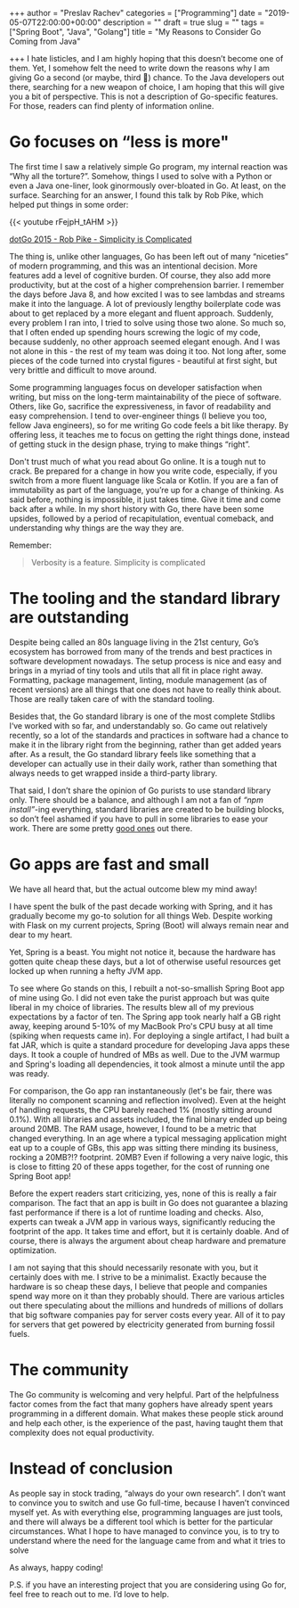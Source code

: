 +++
author = "Preslav Rachev"
categories = ["Programming"]
date = "2019-05-07T22:00:00+00:00"
description = ""
draft = true
slug = ""
tags = ["Spring Boot", "Java", "Golang"]
title = "My Reasons to Consider Go Coming from Java"

+++
I hate listicles, and I am highly hoping that this doesn’t become one of them. Yet, I somehow felt the need to write down the reasons why I am giving Go a second (or maybe, third 🤔) chance. To the Java developers out there, searching for a new weapon of choice, I am hoping that this will give you a bit of perspective. This is not a description of Go-specific features. For those, readers can find plenty of information online.

# Go focuses on “less is more"

The first time I saw a relatively simple Go program, my internal reaction was “Why all the torture?”. Somehow, things I used to solve with a Python or even a Java one-liner, look ginormously over-bloated in Go. At least, on the surface. Searching for an answer, I found this talk by Rob Pike, which helped put things in some order:

{{< youtube rFejpH_tAHM >}}

[dotGo 2015 - Rob Pike - Simplicity is Complicated](https://www.youtube.com/watch?v=rFejpH_tAHM)

The thing is, unlike other languages, Go has been left out of many “niceties” of modern programming, and this was an intentional decision. More features add a level of cognitive burden. Of course, they also add more productivity, but at the cost of a higher comprehension barrier. I remember the days before Java 8, and how excited I was to see lambdas and streams make it into the language. A lot of previously lengthy boilerplate code was about to get replaced by a more elegant and fluent approach. Suddenly, every problem I ran into, I tried to solve using those two alone. So much so, that I often ended up spending hours screwing the logic of my code, because suddenly, no other approach seemed elegant enough. And I was not alone in this - the rest of my team was doing it too. Not long after, some pieces of the code turned into crystal figures - beautiful at first sight, but very brittle and difficult to move around.

Some programming languages focus on developer satisfaction when writing, but miss on the long-term maintainability of the piece of software. Others, like Go, sacrifice the expressiveness, in favor of readability and easy comprehension.  I tend to over-engineer things (I believe you too, fellow Java engineers), so for me writing Go code feels a bit like therapy. By offering less, it teaches me to focus on getting the right things done, instead of getting stuck in the design phase, trying to make things “right”.

Don't trust much of what you read about Go online. It is a tough nut to crack. Be prepared for a change in how you write code, especially, if you switch from a more fluent language like Scala or Kotlin. If you are a fan of immutability as part of the language, you’re up for a change of thinking. As said before, nothing is impossible, it just takes time. Give it time and come back after a while. In my short history with Go, there have been some upsides, followed by a period of recapitulation, eventual comeback, and understanding why things are the way they are.

Remember:

> Verbosity is a feature. Simplicity is complicated

# The tooling and the standard library are outstanding

Despite being called an 80s language living in the 21st century, Go’s ecosystem has borrowed from many of the trends and best practices in software development nowadays. The setup process is nice and easy and brings in a myriad of tiny tools and utils that all fit in place right away. Formatting, package management, linting, module management (as of recent versions) are all things that one does not have to really think about. Those are really taken care of with the standard tooling.

Besides that, the Go standard library is one of the most complete Stdlibs I‘ve worked with so far, and understandably so. Go came out relatively recently, so a lot of the standards and practices in software had a chance to make it in the library right from the beginning, rather than get added years after. As a result, the Go standard library feels like something that a developer can actually use in their daily work, rather than something that always needs to get wrapped inside a third-party library.

That said, I don’t share the opinion of Go purists to use standard library only. There should be a balance, and although I am not a fan of _“npm install”_-ing everything, standard libraries are created to be building blocks, so don’t feel ashamed if you have to pull in some libraries to ease your work. There are some pretty [good ones](https://github.com/avelino/awesome-go) out there.

# Go apps are fast and small

We have all heard that, but the actual outcome blew my mind away!

I have spent the bulk of the past decade working with Spring, and it has gradually become my go-to solution for all things Web. Despite working with Flask on my current projects, Spring (Boot) will always remain near and dear to my heart.

Yet, Spring is a beast. You might not notice it, because the hardware has gotten quite cheap these days, but a lot of otherwise useful resources get locked up when running a hefty JVM app.

To see where Go stands on this, I rebuilt a not-so-smallish Spring Boot app of mine using Go. I did not even take the purist approach but was quite liberal in my choice of libraries. The results blew all of my previous expectations by a factor of ten. The Spring app took nearly half a GB right away, keeping around 5-10% of my MacBook Pro's CPU busy at all time (spiking when requests came in). For deploying a single artifact, I had built a fat JAR, which is quite a standard procedure for developing Java apps these days. It took a couple of hundred of MBs as well. Due to the JVM warmup and Spring's loading all dependencies, it took almost a minute until the app was ready.

For comparison, the Go app ran instantaneously (let's be fair, there was literally no component scanning and reflection involved). Even at the height of handling requests, the CPU barely reached 1% (mostly sitting around 0.1%). With all libraries and assets included, the final binary ended up being around 20MB. The RAM usage, however, I found to be a metric that changed everything. In an age where a typical messaging application might eat up to a couple of GBs, this app was sitting there minding its business, rocking a 20MB?!? footprint. 20MB? Even if following a very naive logic, this is close to fitting 20 of these apps together, for the cost of running one Spring Boot app!

Before the expert readers start criticizing, yes, none of this is really a fair comparison. The fact that an app is built in Go does not guarantee a blazing fast performance if there is a lot of runtime loading and checks. Also, experts can tweak a JVM app in various ways, significantly reducing the footprint of the app. It takes time and effort, but it is certainly doable. And of course, there is always the argument about cheap hardware and premature optimization.

I am not saying that this should necessarily resonate with you, but it certainly does with me. I strive to be a minimalist. Exactly because the hardware is so cheap these days, I believe that people and companies spend way more on it than they probably should. There are various articles out there speculating about the millions and hundreds of millions of dollars that big software companies pay for server costs every year. All of it to pay for servers that get powered by electricity generated from burning fossil fuels.

# The community

The Go community is welcoming and very helpful. Part of the helpfulness factor comes from the fact that many gophers have already spent years programming in a different domain. What makes these people stick around and help each other, is the experience of the past, having taught them that complexity does not equal productivity.

# Instead of conclusion

As people say in stock trading, “always do your own research”. I don’t want to convince you to switch and use Go full-time, because I haven’t convinced myself yet. As with everything else, programming languages are just tools, and there will always be a different tool which is better for the particular circumstances. What I hope to have managed to convince you, is to try to understand where the need for the language came from and what it tries to solve

As always, happy coding!

P.S. if you have an interesting project that you are considering using Go for, feel free to reach out to me. I’d love to help.